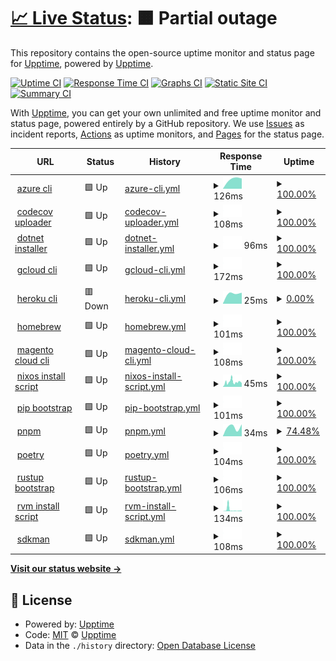 # [📈 Live Status](https://icetrust_uptime.nightwatchcybersecurity.com): <!--live status--> **🟧 Partial outage**

This repository contains the open-source uptime monitor and status page for [Upptime](https://upptime.js.org), powered by [Upptime](https://github.com/upptime/upptime).

[![Uptime CI](https://github.com/nightwatchcybersecurity/icetrust_uptime_example/workflows/Uptime%20CI/badge.svg)](https://github.com/nightwatchcybersecurity/icetrust_uptime_example/actions?query=workflow%3A%22Uptime+CI%22)
[![Response Time CI](https://github.com/nightwatchcybersecurity/icetrust_uptime_example/workflows/Response%20Time%20CI/badge.svg)](https://github.com/nightwatchcybersecurity/icetrust_uptime_example/actions?query=workflow%3A%22Response+Time+CI%22)
[![Graphs CI](https://github.com/nightwatchcybersecurity/icetrust_uptime_example/workflows/Graphs%20CI/badge.svg)](https://github.com/nightwatchcybersecurity/icetrust_uptime_example/actions?query=workflow%3A%22Graphs+CI%22)
[![Static Site CI](https://github.com/nightwatchcybersecurity/icetrust_uptime_example/workflows/Static%20Site%20CI/badge.svg)](https://github.com/nightwatchcybersecurity/icetrust_uptime_example/actions?query=workflow%3A%22Static+Site+CI%22)
[![Summary CI](https://github.com/nightwatchcybersecurity/icetrust_uptime_example/workflows/Summary%20CI/badge.svg)](https://github.com/nightwatchcybersecurity/icetrust_uptime_example/actions?query=workflow%3A%22Summary+CI%22)

With [Upptime](https://upptime.js.org), you can get your own unlimited and free uptime monitor and status page, powered entirely by a GitHub repository. We use [Issues](https://github.com/upptime/upptime/issues) as incident reports, [Actions](https://github.com/nightwatchcybersecurity/icetrust_uptime_example/actions) as uptime monitors, and [Pages](https://icetrust_uptime.nightwatchcybersecurity.com) for the status page.

<!--start: status pages-->
<!-- This summary is generated by Upptime (https://github.com/upptime/upptime) -->
<!-- Do not edit this manually, your changes will be overwritten -->
<!-- prettier-ignore -->
| URL | Status | History | Response Time | Uptime |
| --- | ------ | ------- | ------------- | ------ |
| <img alt="" src="https://azurecomcdn.azureedge.net/cvt-5a3a307f65e0121d1c34748c3ef63cee1e4bdfe8ff5728147785c53513db075b/images/icon/favicon.ico" height="13"> [azure cli](https://icetrust_dashboard.nightwatchcybersecurity.com/data/output/azurecli.json) | 🟩 Up | [azure-cli.yml](https://github.com/nightwatchcybersecurity/icetrust_uptime_example/commits/HEAD/history/azure-cli.yml) | <details><summary><img alt="Response time graph" src="./graphs/azure-cli/response-time-week.png" height="20"> 126ms</summary><br><a href="https://icetrust_uptime.nightwatchcybersecurity.com/history/azure-cli"><img alt="Response time 126" src="https://img.shields.io/endpoint?url=https%3A%2F%2Fraw.githubusercontent.com%2Fnightwatchcybersecurity%2Ficetrust_uptime_example%2FHEAD%2Fapi%2Fazure-cli%2Fresponse-time.json"></a><br><a href="https://icetrust_uptime.nightwatchcybersecurity.com/history/azure-cli"><img alt="24-hour response time 129" src="https://img.shields.io/endpoint?url=https%3A%2F%2Fraw.githubusercontent.com%2Fnightwatchcybersecurity%2Ficetrust_uptime_example%2FHEAD%2Fapi%2Fazure-cli%2Fresponse-time-day.json"></a><br><a href="https://icetrust_uptime.nightwatchcybersecurity.com/history/azure-cli"><img alt="7-day response time 126" src="https://img.shields.io/endpoint?url=https%3A%2F%2Fraw.githubusercontent.com%2Fnightwatchcybersecurity%2Ficetrust_uptime_example%2FHEAD%2Fapi%2Fazure-cli%2Fresponse-time-week.json"></a><br><a href="https://icetrust_uptime.nightwatchcybersecurity.com/history/azure-cli"><img alt="30-day response time 126" src="https://img.shields.io/endpoint?url=https%3A%2F%2Fraw.githubusercontent.com%2Fnightwatchcybersecurity%2Ficetrust_uptime_example%2FHEAD%2Fapi%2Fazure-cli%2Fresponse-time-month.json"></a><br><a href="https://icetrust_uptime.nightwatchcybersecurity.com/history/azure-cli"><img alt="1-year response time 126" src="https://img.shields.io/endpoint?url=https%3A%2F%2Fraw.githubusercontent.com%2Fnightwatchcybersecurity%2Ficetrust_uptime_example%2FHEAD%2Fapi%2Fazure-cli%2Fresponse-time-year.json"></a></details> | <details><summary><a href="https://icetrust_uptime.nightwatchcybersecurity.com/history/azure-cli">100.00%</a></summary><a href="https://icetrust_uptime.nightwatchcybersecurity.com/history/azure-cli"><img alt="All-time uptime 100.00%" src="https://img.shields.io/endpoint?url=https%3A%2F%2Fraw.githubusercontent.com%2Fnightwatchcybersecurity%2Ficetrust_uptime_example%2FHEAD%2Fapi%2Fazure-cli%2Fuptime.json"></a><br><a href="https://icetrust_uptime.nightwatchcybersecurity.com/history/azure-cli"><img alt="24-hour uptime 100.00%" src="https://img.shields.io/endpoint?url=https%3A%2F%2Fraw.githubusercontent.com%2Fnightwatchcybersecurity%2Ficetrust_uptime_example%2FHEAD%2Fapi%2Fazure-cli%2Fuptime-day.json"></a><br><a href="https://icetrust_uptime.nightwatchcybersecurity.com/history/azure-cli"><img alt="7-day uptime 100.00%" src="https://img.shields.io/endpoint?url=https%3A%2F%2Fraw.githubusercontent.com%2Fnightwatchcybersecurity%2Ficetrust_uptime_example%2FHEAD%2Fapi%2Fazure-cli%2Fuptime-week.json"></a><br><a href="https://icetrust_uptime.nightwatchcybersecurity.com/history/azure-cli"><img alt="30-day uptime 100.00%" src="https://img.shields.io/endpoint?url=https%3A%2F%2Fraw.githubusercontent.com%2Fnightwatchcybersecurity%2Ficetrust_uptime_example%2FHEAD%2Fapi%2Fazure-cli%2Fuptime-month.json"></a><br><a href="https://icetrust_uptime.nightwatchcybersecurity.com/history/azure-cli"><img alt="1-year uptime 100.00%" src="https://img.shields.io/endpoint?url=https%3A%2F%2Fraw.githubusercontent.com%2Fnightwatchcybersecurity%2Ficetrust_uptime_example%2FHEAD%2Fapi%2Fazure-cli%2Fuptime-year.json"></a></details>
| <img alt="" src="https://about.codecov.io/wp-content/themes/codecov/assets/brand/icons/favicons/favicon-16x16.png" height="13"> [codecov uploader](https://icetrust_dashboard.nightwatchcybersecurity.com/data/output/codecov.json) | 🟩 Up | [codecov-uploader.yml](https://github.com/nightwatchcybersecurity/icetrust_uptime_example/commits/HEAD/history/codecov-uploader.yml) | <details><summary><img alt="Response time graph" src="./graphs/codecov-uploader/response-time-week.png" height="20"> 108ms</summary><br><a href="https://icetrust_uptime.nightwatchcybersecurity.com/history/codecov-uploader"><img alt="Response time 108" src="https://img.shields.io/endpoint?url=https%3A%2F%2Fraw.githubusercontent.com%2Fnightwatchcybersecurity%2Ficetrust_uptime_example%2FHEAD%2Fapi%2Fcodecov-uploader%2Fresponse-time.json"></a><br><a href="https://icetrust_uptime.nightwatchcybersecurity.com/history/codecov-uploader"><img alt="24-hour response time 108" src="https://img.shields.io/endpoint?url=https%3A%2F%2Fraw.githubusercontent.com%2Fnightwatchcybersecurity%2Ficetrust_uptime_example%2FHEAD%2Fapi%2Fcodecov-uploader%2Fresponse-time-day.json"></a><br><a href="https://icetrust_uptime.nightwatchcybersecurity.com/history/codecov-uploader"><img alt="7-day response time 108" src="https://img.shields.io/endpoint?url=https%3A%2F%2Fraw.githubusercontent.com%2Fnightwatchcybersecurity%2Ficetrust_uptime_example%2FHEAD%2Fapi%2Fcodecov-uploader%2Fresponse-time-week.json"></a><br><a href="https://icetrust_uptime.nightwatchcybersecurity.com/history/codecov-uploader"><img alt="30-day response time 108" src="https://img.shields.io/endpoint?url=https%3A%2F%2Fraw.githubusercontent.com%2Fnightwatchcybersecurity%2Ficetrust_uptime_example%2FHEAD%2Fapi%2Fcodecov-uploader%2Fresponse-time-month.json"></a><br><a href="https://icetrust_uptime.nightwatchcybersecurity.com/history/codecov-uploader"><img alt="1-year response time 108" src="https://img.shields.io/endpoint?url=https%3A%2F%2Fraw.githubusercontent.com%2Fnightwatchcybersecurity%2Ficetrust_uptime_example%2FHEAD%2Fapi%2Fcodecov-uploader%2Fresponse-time-year.json"></a></details> | <details><summary><a href="https://icetrust_uptime.nightwatchcybersecurity.com/history/codecov-uploader">100.00%</a></summary><a href="https://icetrust_uptime.nightwatchcybersecurity.com/history/codecov-uploader"><img alt="All-time uptime 100.00%" src="https://img.shields.io/endpoint?url=https%3A%2F%2Fraw.githubusercontent.com%2Fnightwatchcybersecurity%2Ficetrust_uptime_example%2FHEAD%2Fapi%2Fcodecov-uploader%2Fuptime.json"></a><br><a href="https://icetrust_uptime.nightwatchcybersecurity.com/history/codecov-uploader"><img alt="24-hour uptime 100.00%" src="https://img.shields.io/endpoint?url=https%3A%2F%2Fraw.githubusercontent.com%2Fnightwatchcybersecurity%2Ficetrust_uptime_example%2FHEAD%2Fapi%2Fcodecov-uploader%2Fuptime-day.json"></a><br><a href="https://icetrust_uptime.nightwatchcybersecurity.com/history/codecov-uploader"><img alt="7-day uptime 100.00%" src="https://img.shields.io/endpoint?url=https%3A%2F%2Fraw.githubusercontent.com%2Fnightwatchcybersecurity%2Ficetrust_uptime_example%2FHEAD%2Fapi%2Fcodecov-uploader%2Fuptime-week.json"></a><br><a href="https://icetrust_uptime.nightwatchcybersecurity.com/history/codecov-uploader"><img alt="30-day uptime 100.00%" src="https://img.shields.io/endpoint?url=https%3A%2F%2Fraw.githubusercontent.com%2Fnightwatchcybersecurity%2Ficetrust_uptime_example%2FHEAD%2Fapi%2Fcodecov-uploader%2Fuptime-month.json"></a><br><a href="https://icetrust_uptime.nightwatchcybersecurity.com/history/codecov-uploader"><img alt="1-year uptime 100.00%" src="https://img.shields.io/endpoint?url=https%3A%2F%2Fraw.githubusercontent.com%2Fnightwatchcybersecurity%2Ficetrust_uptime_example%2FHEAD%2Fapi%2Fcodecov-uploader%2Fuptime-year.json"></a></details>
| <img alt="" src="https://docs.microsoft.com/favicon.ico" height="13"> [dotnet installer](https://icetrust_dashboard.nightwatchcybersecurity.com/data/output/dotnetcli.json) | 🟩 Up | [dotnet-installer.yml](https://github.com/nightwatchcybersecurity/icetrust_uptime_example/commits/HEAD/history/dotnet-installer.yml) | <details><summary><img alt="Response time graph" src="./graphs/dotnet-installer/response-time-week.png" height="20"> 96ms</summary><br><a href="https://icetrust_uptime.nightwatchcybersecurity.com/history/dotnet-installer"><img alt="Response time 96" src="https://img.shields.io/endpoint?url=https%3A%2F%2Fraw.githubusercontent.com%2Fnightwatchcybersecurity%2Ficetrust_uptime_example%2FHEAD%2Fapi%2Fdotnet-installer%2Fresponse-time.json"></a><br><a href="https://icetrust_uptime.nightwatchcybersecurity.com/history/dotnet-installer"><img alt="24-hour response time 96" src="https://img.shields.io/endpoint?url=https%3A%2F%2Fraw.githubusercontent.com%2Fnightwatchcybersecurity%2Ficetrust_uptime_example%2FHEAD%2Fapi%2Fdotnet-installer%2Fresponse-time-day.json"></a><br><a href="https://icetrust_uptime.nightwatchcybersecurity.com/history/dotnet-installer"><img alt="7-day response time 96" src="https://img.shields.io/endpoint?url=https%3A%2F%2Fraw.githubusercontent.com%2Fnightwatchcybersecurity%2Ficetrust_uptime_example%2FHEAD%2Fapi%2Fdotnet-installer%2Fresponse-time-week.json"></a><br><a href="https://icetrust_uptime.nightwatchcybersecurity.com/history/dotnet-installer"><img alt="30-day response time 96" src="https://img.shields.io/endpoint?url=https%3A%2F%2Fraw.githubusercontent.com%2Fnightwatchcybersecurity%2Ficetrust_uptime_example%2FHEAD%2Fapi%2Fdotnet-installer%2Fresponse-time-month.json"></a><br><a href="https://icetrust_uptime.nightwatchcybersecurity.com/history/dotnet-installer"><img alt="1-year response time 96" src="https://img.shields.io/endpoint?url=https%3A%2F%2Fraw.githubusercontent.com%2Fnightwatchcybersecurity%2Ficetrust_uptime_example%2FHEAD%2Fapi%2Fdotnet-installer%2Fresponse-time-year.json"></a></details> | <details><summary><a href="https://icetrust_uptime.nightwatchcybersecurity.com/history/dotnet-installer">100.00%</a></summary><a href="https://icetrust_uptime.nightwatchcybersecurity.com/history/dotnet-installer"><img alt="All-time uptime 100.00%" src="https://img.shields.io/endpoint?url=https%3A%2F%2Fraw.githubusercontent.com%2Fnightwatchcybersecurity%2Ficetrust_uptime_example%2FHEAD%2Fapi%2Fdotnet-installer%2Fuptime.json"></a><br><a href="https://icetrust_uptime.nightwatchcybersecurity.com/history/dotnet-installer"><img alt="24-hour uptime 100.00%" src="https://img.shields.io/endpoint?url=https%3A%2F%2Fraw.githubusercontent.com%2Fnightwatchcybersecurity%2Ficetrust_uptime_example%2FHEAD%2Fapi%2Fdotnet-installer%2Fuptime-day.json"></a><br><a href="https://icetrust_uptime.nightwatchcybersecurity.com/history/dotnet-installer"><img alt="7-day uptime 100.00%" src="https://img.shields.io/endpoint?url=https%3A%2F%2Fraw.githubusercontent.com%2Fnightwatchcybersecurity%2Ficetrust_uptime_example%2FHEAD%2Fapi%2Fdotnet-installer%2Fuptime-week.json"></a><br><a href="https://icetrust_uptime.nightwatchcybersecurity.com/history/dotnet-installer"><img alt="30-day uptime 100.00%" src="https://img.shields.io/endpoint?url=https%3A%2F%2Fraw.githubusercontent.com%2Fnightwatchcybersecurity%2Ficetrust_uptime_example%2FHEAD%2Fapi%2Fdotnet-installer%2Fuptime-month.json"></a><br><a href="https://icetrust_uptime.nightwatchcybersecurity.com/history/dotnet-installer"><img alt="1-year uptime 100.00%" src="https://img.shields.io/endpoint?url=https%3A%2F%2Fraw.githubusercontent.com%2Fnightwatchcybersecurity%2Ficetrust_uptime_example%2FHEAD%2Fapi%2Fdotnet-installer%2Fuptime-year.json"></a></details>
| <img alt="" src="https://www.gstatic.com/devrel-devsite/prod/va16bb1b8e431a4d4f63ff4fba8ff7086a1107b3790bb14961ea206ea5eda2218/cloud/images/favicons/onecloud/favicon.ico" height="13"> [gcloud cli](https://icetrust_dashboard.nightwatchcybersecurity.com/data/output/gcloudcli.json) | 🟩 Up | [gcloud-cli.yml](https://github.com/nightwatchcybersecurity/icetrust_uptime_example/commits/HEAD/history/gcloud-cli.yml) | <details><summary><img alt="Response time graph" src="./graphs/gcloud-cli/response-time-week.png" height="20"> 172ms</summary><br><a href="https://icetrust_uptime.nightwatchcybersecurity.com/history/gcloud-cli"><img alt="Response time 172" src="https://img.shields.io/endpoint?url=https%3A%2F%2Fraw.githubusercontent.com%2Fnightwatchcybersecurity%2Ficetrust_uptime_example%2FHEAD%2Fapi%2Fgcloud-cli%2Fresponse-time.json"></a><br><a href="https://icetrust_uptime.nightwatchcybersecurity.com/history/gcloud-cli"><img alt="24-hour response time 172" src="https://img.shields.io/endpoint?url=https%3A%2F%2Fraw.githubusercontent.com%2Fnightwatchcybersecurity%2Ficetrust_uptime_example%2FHEAD%2Fapi%2Fgcloud-cli%2Fresponse-time-day.json"></a><br><a href="https://icetrust_uptime.nightwatchcybersecurity.com/history/gcloud-cli"><img alt="7-day response time 172" src="https://img.shields.io/endpoint?url=https%3A%2F%2Fraw.githubusercontent.com%2Fnightwatchcybersecurity%2Ficetrust_uptime_example%2FHEAD%2Fapi%2Fgcloud-cli%2Fresponse-time-week.json"></a><br><a href="https://icetrust_uptime.nightwatchcybersecurity.com/history/gcloud-cli"><img alt="30-day response time 172" src="https://img.shields.io/endpoint?url=https%3A%2F%2Fraw.githubusercontent.com%2Fnightwatchcybersecurity%2Ficetrust_uptime_example%2FHEAD%2Fapi%2Fgcloud-cli%2Fresponse-time-month.json"></a><br><a href="https://icetrust_uptime.nightwatchcybersecurity.com/history/gcloud-cli"><img alt="1-year response time 172" src="https://img.shields.io/endpoint?url=https%3A%2F%2Fraw.githubusercontent.com%2Fnightwatchcybersecurity%2Ficetrust_uptime_example%2FHEAD%2Fapi%2Fgcloud-cli%2Fresponse-time-year.json"></a></details> | <details><summary><a href="https://icetrust_uptime.nightwatchcybersecurity.com/history/gcloud-cli">100.00%</a></summary><a href="https://icetrust_uptime.nightwatchcybersecurity.com/history/gcloud-cli"><img alt="All-time uptime 100.00%" src="https://img.shields.io/endpoint?url=https%3A%2F%2Fraw.githubusercontent.com%2Fnightwatchcybersecurity%2Ficetrust_uptime_example%2FHEAD%2Fapi%2Fgcloud-cli%2Fuptime.json"></a><br><a href="https://icetrust_uptime.nightwatchcybersecurity.com/history/gcloud-cli"><img alt="24-hour uptime 100.00%" src="https://img.shields.io/endpoint?url=https%3A%2F%2Fraw.githubusercontent.com%2Fnightwatchcybersecurity%2Ficetrust_uptime_example%2FHEAD%2Fapi%2Fgcloud-cli%2Fuptime-day.json"></a><br><a href="https://icetrust_uptime.nightwatchcybersecurity.com/history/gcloud-cli"><img alt="7-day uptime 100.00%" src="https://img.shields.io/endpoint?url=https%3A%2F%2Fraw.githubusercontent.com%2Fnightwatchcybersecurity%2Ficetrust_uptime_example%2FHEAD%2Fapi%2Fgcloud-cli%2Fuptime-week.json"></a><br><a href="https://icetrust_uptime.nightwatchcybersecurity.com/history/gcloud-cli"><img alt="30-day uptime 100.00%" src="https://img.shields.io/endpoint?url=https%3A%2F%2Fraw.githubusercontent.com%2Fnightwatchcybersecurity%2Ficetrust_uptime_example%2FHEAD%2Fapi%2Fgcloud-cli%2Fuptime-month.json"></a><br><a href="https://icetrust_uptime.nightwatchcybersecurity.com/history/gcloud-cli"><img alt="1-year uptime 100.00%" src="https://img.shields.io/endpoint?url=https%3A%2F%2Fraw.githubusercontent.com%2Fnightwatchcybersecurity%2Ficetrust_uptime_example%2FHEAD%2Fapi%2Fgcloud-cli%2Fuptime-year.json"></a></details>
| <img alt="" src="https://www.herokucdn.com/favicon.ico" height="13"> [heroku cli](https://icetrust_dashboard.nightwatchcybersecurity.com/data/output/herokucli.json) | 🟥 Down | [heroku-cli.yml](https://github.com/nightwatchcybersecurity/icetrust_uptime_example/commits/HEAD/history/heroku-cli.yml) | <details><summary><img alt="Response time graph" src="./graphs/heroku-cli/response-time-week.png" height="20"> 25ms</summary><br><a href="https://icetrust_uptime.nightwatchcybersecurity.com/history/heroku-cli"><img alt="Response time 25" src="https://img.shields.io/endpoint?url=https%3A%2F%2Fraw.githubusercontent.com%2Fnightwatchcybersecurity%2Ficetrust_uptime_example%2FHEAD%2Fapi%2Fheroku-cli%2Fresponse-time.json"></a><br><a href="https://icetrust_uptime.nightwatchcybersecurity.com/history/heroku-cli"><img alt="24-hour response time 26" src="https://img.shields.io/endpoint?url=https%3A%2F%2Fraw.githubusercontent.com%2Fnightwatchcybersecurity%2Ficetrust_uptime_example%2FHEAD%2Fapi%2Fheroku-cli%2Fresponse-time-day.json"></a><br><a href="https://icetrust_uptime.nightwatchcybersecurity.com/history/heroku-cli"><img alt="7-day response time 25" src="https://img.shields.io/endpoint?url=https%3A%2F%2Fraw.githubusercontent.com%2Fnightwatchcybersecurity%2Ficetrust_uptime_example%2FHEAD%2Fapi%2Fheroku-cli%2Fresponse-time-week.json"></a><br><a href="https://icetrust_uptime.nightwatchcybersecurity.com/history/heroku-cli"><img alt="30-day response time 25" src="https://img.shields.io/endpoint?url=https%3A%2F%2Fraw.githubusercontent.com%2Fnightwatchcybersecurity%2Ficetrust_uptime_example%2FHEAD%2Fapi%2Fheroku-cli%2Fresponse-time-month.json"></a><br><a href="https://icetrust_uptime.nightwatchcybersecurity.com/history/heroku-cli"><img alt="1-year response time 25" src="https://img.shields.io/endpoint?url=https%3A%2F%2Fraw.githubusercontent.com%2Fnightwatchcybersecurity%2Ficetrust_uptime_example%2FHEAD%2Fapi%2Fheroku-cli%2Fresponse-time-year.json"></a></details> | <details><summary><a href="https://icetrust_uptime.nightwatchcybersecurity.com/history/heroku-cli">0.00%</a></summary><a href="https://icetrust_uptime.nightwatchcybersecurity.com/history/heroku-cli"><img alt="All-time uptime 0.00%" src="https://img.shields.io/endpoint?url=https%3A%2F%2Fraw.githubusercontent.com%2Fnightwatchcybersecurity%2Ficetrust_uptime_example%2FHEAD%2Fapi%2Fheroku-cli%2Fuptime.json"></a><br><a href="https://icetrust_uptime.nightwatchcybersecurity.com/history/heroku-cli"><img alt="24-hour uptime 0.00%" src="https://img.shields.io/endpoint?url=https%3A%2F%2Fraw.githubusercontent.com%2Fnightwatchcybersecurity%2Ficetrust_uptime_example%2FHEAD%2Fapi%2Fheroku-cli%2Fuptime-day.json"></a><br><a href="https://icetrust_uptime.nightwatchcybersecurity.com/history/heroku-cli"><img alt="7-day uptime 0.00%" src="https://img.shields.io/endpoint?url=https%3A%2F%2Fraw.githubusercontent.com%2Fnightwatchcybersecurity%2Ficetrust_uptime_example%2FHEAD%2Fapi%2Fheroku-cli%2Fuptime-week.json"></a><br><a href="https://icetrust_uptime.nightwatchcybersecurity.com/history/heroku-cli"><img alt="30-day uptime 0.00%" src="https://img.shields.io/endpoint?url=https%3A%2F%2Fraw.githubusercontent.com%2Fnightwatchcybersecurity%2Ficetrust_uptime_example%2FHEAD%2Fapi%2Fheroku-cli%2Fuptime-month.json"></a><br><a href="https://icetrust_uptime.nightwatchcybersecurity.com/history/heroku-cli"><img alt="1-year uptime 0.00%" src="https://img.shields.io/endpoint?url=https%3A%2F%2Fraw.githubusercontent.com%2Fnightwatchcybersecurity%2Ficetrust_uptime_example%2FHEAD%2Fapi%2Fheroku-cli%2Fuptime-year.json"></a></details>
| <img alt="" src="https://brew.sh/assets/img/favicon.ico" height="13"> [homebrew](https://icetrust_dashboard.nightwatchcybersecurity.com/data/output/homebrew.json) | 🟩 Up | [homebrew.yml](https://github.com/nightwatchcybersecurity/icetrust_uptime_example/commits/HEAD/history/homebrew.yml) | <details><summary><img alt="Response time graph" src="./graphs/homebrew/response-time-week.png" height="20"> 101ms</summary><br><a href="https://icetrust_uptime.nightwatchcybersecurity.com/history/homebrew"><img alt="Response time 101" src="https://img.shields.io/endpoint?url=https%3A%2F%2Fraw.githubusercontent.com%2Fnightwatchcybersecurity%2Ficetrust_uptime_example%2FHEAD%2Fapi%2Fhomebrew%2Fresponse-time.json"></a><br><a href="https://icetrust_uptime.nightwatchcybersecurity.com/history/homebrew"><img alt="24-hour response time 101" src="https://img.shields.io/endpoint?url=https%3A%2F%2Fraw.githubusercontent.com%2Fnightwatchcybersecurity%2Ficetrust_uptime_example%2FHEAD%2Fapi%2Fhomebrew%2Fresponse-time-day.json"></a><br><a href="https://icetrust_uptime.nightwatchcybersecurity.com/history/homebrew"><img alt="7-day response time 101" src="https://img.shields.io/endpoint?url=https%3A%2F%2Fraw.githubusercontent.com%2Fnightwatchcybersecurity%2Ficetrust_uptime_example%2FHEAD%2Fapi%2Fhomebrew%2Fresponse-time-week.json"></a><br><a href="https://icetrust_uptime.nightwatchcybersecurity.com/history/homebrew"><img alt="30-day response time 101" src="https://img.shields.io/endpoint?url=https%3A%2F%2Fraw.githubusercontent.com%2Fnightwatchcybersecurity%2Ficetrust_uptime_example%2FHEAD%2Fapi%2Fhomebrew%2Fresponse-time-month.json"></a><br><a href="https://icetrust_uptime.nightwatchcybersecurity.com/history/homebrew"><img alt="1-year response time 101" src="https://img.shields.io/endpoint?url=https%3A%2F%2Fraw.githubusercontent.com%2Fnightwatchcybersecurity%2Ficetrust_uptime_example%2FHEAD%2Fapi%2Fhomebrew%2Fresponse-time-year.json"></a></details> | <details><summary><a href="https://icetrust_uptime.nightwatchcybersecurity.com/history/homebrew">100.00%</a></summary><a href="https://icetrust_uptime.nightwatchcybersecurity.com/history/homebrew"><img alt="All-time uptime 100.00%" src="https://img.shields.io/endpoint?url=https%3A%2F%2Fraw.githubusercontent.com%2Fnightwatchcybersecurity%2Ficetrust_uptime_example%2FHEAD%2Fapi%2Fhomebrew%2Fuptime.json"></a><br><a href="https://icetrust_uptime.nightwatchcybersecurity.com/history/homebrew"><img alt="24-hour uptime 100.00%" src="https://img.shields.io/endpoint?url=https%3A%2F%2Fraw.githubusercontent.com%2Fnightwatchcybersecurity%2Ficetrust_uptime_example%2FHEAD%2Fapi%2Fhomebrew%2Fuptime-day.json"></a><br><a href="https://icetrust_uptime.nightwatchcybersecurity.com/history/homebrew"><img alt="7-day uptime 100.00%" src="https://img.shields.io/endpoint?url=https%3A%2F%2Fraw.githubusercontent.com%2Fnightwatchcybersecurity%2Ficetrust_uptime_example%2FHEAD%2Fapi%2Fhomebrew%2Fuptime-week.json"></a><br><a href="https://icetrust_uptime.nightwatchcybersecurity.com/history/homebrew"><img alt="30-day uptime 100.00%" src="https://img.shields.io/endpoint?url=https%3A%2F%2Fraw.githubusercontent.com%2Fnightwatchcybersecurity%2Ficetrust_uptime_example%2FHEAD%2Fapi%2Fhomebrew%2Fuptime-month.json"></a><br><a href="https://icetrust_uptime.nightwatchcybersecurity.com/history/homebrew"><img alt="1-year uptime 100.00%" src="https://img.shields.io/endpoint?url=https%3A%2F%2Fraw.githubusercontent.com%2Fnightwatchcybersecurity%2Ficetrust_uptime_example%2FHEAD%2Fapi%2Fhomebrew%2Fuptime-year.json"></a></details>
| <img alt="" src="https://magento.com/favicon.ico" height="13"> [magento cloud cli](https://icetrust_dashboard.nightwatchcybersecurity.com/data/output/magentocloudcli.json) | 🟩 Up | [magento-cloud-cli.yml](https://github.com/nightwatchcybersecurity/icetrust_uptime_example/commits/HEAD/history/magento-cloud-cli.yml) | <details><summary><img alt="Response time graph" src="./graphs/magento-cloud-cli/response-time-week.png" height="20"> 108ms</summary><br><a href="https://icetrust_uptime.nightwatchcybersecurity.com/history/magento-cloud-cli"><img alt="Response time 108" src="https://img.shields.io/endpoint?url=https%3A%2F%2Fraw.githubusercontent.com%2Fnightwatchcybersecurity%2Ficetrust_uptime_example%2FHEAD%2Fapi%2Fmagento-cloud-cli%2Fresponse-time.json"></a><br><a href="https://icetrust_uptime.nightwatchcybersecurity.com/history/magento-cloud-cli"><img alt="24-hour response time 108" src="https://img.shields.io/endpoint?url=https%3A%2F%2Fraw.githubusercontent.com%2Fnightwatchcybersecurity%2Ficetrust_uptime_example%2FHEAD%2Fapi%2Fmagento-cloud-cli%2Fresponse-time-day.json"></a><br><a href="https://icetrust_uptime.nightwatchcybersecurity.com/history/magento-cloud-cli"><img alt="7-day response time 108" src="https://img.shields.io/endpoint?url=https%3A%2F%2Fraw.githubusercontent.com%2Fnightwatchcybersecurity%2Ficetrust_uptime_example%2FHEAD%2Fapi%2Fmagento-cloud-cli%2Fresponse-time-week.json"></a><br><a href="https://icetrust_uptime.nightwatchcybersecurity.com/history/magento-cloud-cli"><img alt="30-day response time 108" src="https://img.shields.io/endpoint?url=https%3A%2F%2Fraw.githubusercontent.com%2Fnightwatchcybersecurity%2Ficetrust_uptime_example%2FHEAD%2Fapi%2Fmagento-cloud-cli%2Fresponse-time-month.json"></a><br><a href="https://icetrust_uptime.nightwatchcybersecurity.com/history/magento-cloud-cli"><img alt="1-year response time 108" src="https://img.shields.io/endpoint?url=https%3A%2F%2Fraw.githubusercontent.com%2Fnightwatchcybersecurity%2Ficetrust_uptime_example%2FHEAD%2Fapi%2Fmagento-cloud-cli%2Fresponse-time-year.json"></a></details> | <details><summary><a href="https://icetrust_uptime.nightwatchcybersecurity.com/history/magento-cloud-cli">100.00%</a></summary><a href="https://icetrust_uptime.nightwatchcybersecurity.com/history/magento-cloud-cli"><img alt="All-time uptime 100.00%" src="https://img.shields.io/endpoint?url=https%3A%2F%2Fraw.githubusercontent.com%2Fnightwatchcybersecurity%2Ficetrust_uptime_example%2FHEAD%2Fapi%2Fmagento-cloud-cli%2Fuptime.json"></a><br><a href="https://icetrust_uptime.nightwatchcybersecurity.com/history/magento-cloud-cli"><img alt="24-hour uptime 100.00%" src="https://img.shields.io/endpoint?url=https%3A%2F%2Fraw.githubusercontent.com%2Fnightwatchcybersecurity%2Ficetrust_uptime_example%2FHEAD%2Fapi%2Fmagento-cloud-cli%2Fuptime-day.json"></a><br><a href="https://icetrust_uptime.nightwatchcybersecurity.com/history/magento-cloud-cli"><img alt="7-day uptime 100.00%" src="https://img.shields.io/endpoint?url=https%3A%2F%2Fraw.githubusercontent.com%2Fnightwatchcybersecurity%2Ficetrust_uptime_example%2FHEAD%2Fapi%2Fmagento-cloud-cli%2Fuptime-week.json"></a><br><a href="https://icetrust_uptime.nightwatchcybersecurity.com/history/magento-cloud-cli"><img alt="30-day uptime 100.00%" src="https://img.shields.io/endpoint?url=https%3A%2F%2Fraw.githubusercontent.com%2Fnightwatchcybersecurity%2Ficetrust_uptime_example%2FHEAD%2Fapi%2Fmagento-cloud-cli%2Fuptime-month.json"></a><br><a href="https://icetrust_uptime.nightwatchcybersecurity.com/history/magento-cloud-cli"><img alt="1-year uptime 100.00%" src="https://img.shields.io/endpoint?url=https%3A%2F%2Fraw.githubusercontent.com%2Fnightwatchcybersecurity%2Ficetrust_uptime_example%2FHEAD%2Fapi%2Fmagento-cloud-cli%2Fuptime-year.json"></a></details>
| <img alt="" src="https://nixos.org/favicon.png" height="13"> [nixos install script](https://icetrust_dashboard.nightwatchcybersecurity.com/data/output/nixos.json) | 🟩 Up | [nixos-install-script.yml](https://github.com/nightwatchcybersecurity/icetrust_uptime_example/commits/HEAD/history/nixos-install-script.yml) | <details><summary><img alt="Response time graph" src="./graphs/nixos-install-script/response-time-week.png" height="20"> 45ms</summary><br><a href="https://icetrust_uptime.nightwatchcybersecurity.com/history/nixos-install-script"><img alt="Response time 45" src="https://img.shields.io/endpoint?url=https%3A%2F%2Fraw.githubusercontent.com%2Fnightwatchcybersecurity%2Ficetrust_uptime_example%2FHEAD%2Fapi%2Fnixos-install-script%2Fresponse-time.json"></a><br><a href="https://icetrust_uptime.nightwatchcybersecurity.com/history/nixos-install-script"><img alt="24-hour response time 34" src="https://img.shields.io/endpoint?url=https%3A%2F%2Fraw.githubusercontent.com%2Fnightwatchcybersecurity%2Ficetrust_uptime_example%2FHEAD%2Fapi%2Fnixos-install-script%2Fresponse-time-day.json"></a><br><a href="https://icetrust_uptime.nightwatchcybersecurity.com/history/nixos-install-script"><img alt="7-day response time 45" src="https://img.shields.io/endpoint?url=https%3A%2F%2Fraw.githubusercontent.com%2Fnightwatchcybersecurity%2Ficetrust_uptime_example%2FHEAD%2Fapi%2Fnixos-install-script%2Fresponse-time-week.json"></a><br><a href="https://icetrust_uptime.nightwatchcybersecurity.com/history/nixos-install-script"><img alt="30-day response time 45" src="https://img.shields.io/endpoint?url=https%3A%2F%2Fraw.githubusercontent.com%2Fnightwatchcybersecurity%2Ficetrust_uptime_example%2FHEAD%2Fapi%2Fnixos-install-script%2Fresponse-time-month.json"></a><br><a href="https://icetrust_uptime.nightwatchcybersecurity.com/history/nixos-install-script"><img alt="1-year response time 45" src="https://img.shields.io/endpoint?url=https%3A%2F%2Fraw.githubusercontent.com%2Fnightwatchcybersecurity%2Ficetrust_uptime_example%2FHEAD%2Fapi%2Fnixos-install-script%2Fresponse-time-year.json"></a></details> | <details><summary><a href="https://icetrust_uptime.nightwatchcybersecurity.com/history/nixos-install-script">100.00%</a></summary><a href="https://icetrust_uptime.nightwatchcybersecurity.com/history/nixos-install-script"><img alt="All-time uptime 100.00%" src="https://img.shields.io/endpoint?url=https%3A%2F%2Fraw.githubusercontent.com%2Fnightwatchcybersecurity%2Ficetrust_uptime_example%2FHEAD%2Fapi%2Fnixos-install-script%2Fuptime.json"></a><br><a href="https://icetrust_uptime.nightwatchcybersecurity.com/history/nixos-install-script"><img alt="24-hour uptime 100.00%" src="https://img.shields.io/endpoint?url=https%3A%2F%2Fraw.githubusercontent.com%2Fnightwatchcybersecurity%2Ficetrust_uptime_example%2FHEAD%2Fapi%2Fnixos-install-script%2Fuptime-day.json"></a><br><a href="https://icetrust_uptime.nightwatchcybersecurity.com/history/nixos-install-script"><img alt="7-day uptime 100.00%" src="https://img.shields.io/endpoint?url=https%3A%2F%2Fraw.githubusercontent.com%2Fnightwatchcybersecurity%2Ficetrust_uptime_example%2FHEAD%2Fapi%2Fnixos-install-script%2Fuptime-week.json"></a><br><a href="https://icetrust_uptime.nightwatchcybersecurity.com/history/nixos-install-script"><img alt="30-day uptime 100.00%" src="https://img.shields.io/endpoint?url=https%3A%2F%2Fraw.githubusercontent.com%2Fnightwatchcybersecurity%2Ficetrust_uptime_example%2FHEAD%2Fapi%2Fnixos-install-script%2Fuptime-month.json"></a><br><a href="https://icetrust_uptime.nightwatchcybersecurity.com/history/nixos-install-script"><img alt="1-year uptime 100.00%" src="https://img.shields.io/endpoint?url=https%3A%2F%2Fraw.githubusercontent.com%2Fnightwatchcybersecurity%2Ficetrust_uptime_example%2FHEAD%2Fapi%2Fnixos-install-script%2Fuptime-year.json"></a></details>
| <img alt="" src="https://pip.pypa.io/favicon.ico" height="13"> [pip bootstrap](https://icetrust_dashboard.nightwatchcybersecurity.com/data/output/pip.json) | 🟩 Up | [pip-bootstrap.yml](https://github.com/nightwatchcybersecurity/icetrust_uptime_example/commits/HEAD/history/pip-bootstrap.yml) | <details><summary><img alt="Response time graph" src="./graphs/pip-bootstrap/response-time-week.png" height="20"> 101ms</summary><br><a href="https://icetrust_uptime.nightwatchcybersecurity.com/history/pip-bootstrap"><img alt="Response time 101" src="https://img.shields.io/endpoint?url=https%3A%2F%2Fraw.githubusercontent.com%2Fnightwatchcybersecurity%2Ficetrust_uptime_example%2FHEAD%2Fapi%2Fpip-bootstrap%2Fresponse-time.json"></a><br><a href="https://icetrust_uptime.nightwatchcybersecurity.com/history/pip-bootstrap"><img alt="24-hour response time 101" src="https://img.shields.io/endpoint?url=https%3A%2F%2Fraw.githubusercontent.com%2Fnightwatchcybersecurity%2Ficetrust_uptime_example%2FHEAD%2Fapi%2Fpip-bootstrap%2Fresponse-time-day.json"></a><br><a href="https://icetrust_uptime.nightwatchcybersecurity.com/history/pip-bootstrap"><img alt="7-day response time 101" src="https://img.shields.io/endpoint?url=https%3A%2F%2Fraw.githubusercontent.com%2Fnightwatchcybersecurity%2Ficetrust_uptime_example%2FHEAD%2Fapi%2Fpip-bootstrap%2Fresponse-time-week.json"></a><br><a href="https://icetrust_uptime.nightwatchcybersecurity.com/history/pip-bootstrap"><img alt="30-day response time 101" src="https://img.shields.io/endpoint?url=https%3A%2F%2Fraw.githubusercontent.com%2Fnightwatchcybersecurity%2Ficetrust_uptime_example%2FHEAD%2Fapi%2Fpip-bootstrap%2Fresponse-time-month.json"></a><br><a href="https://icetrust_uptime.nightwatchcybersecurity.com/history/pip-bootstrap"><img alt="1-year response time 101" src="https://img.shields.io/endpoint?url=https%3A%2F%2Fraw.githubusercontent.com%2Fnightwatchcybersecurity%2Ficetrust_uptime_example%2FHEAD%2Fapi%2Fpip-bootstrap%2Fresponse-time-year.json"></a></details> | <details><summary><a href="https://icetrust_uptime.nightwatchcybersecurity.com/history/pip-bootstrap">100.00%</a></summary><a href="https://icetrust_uptime.nightwatchcybersecurity.com/history/pip-bootstrap"><img alt="All-time uptime 100.00%" src="https://img.shields.io/endpoint?url=https%3A%2F%2Fraw.githubusercontent.com%2Fnightwatchcybersecurity%2Ficetrust_uptime_example%2FHEAD%2Fapi%2Fpip-bootstrap%2Fuptime.json"></a><br><a href="https://icetrust_uptime.nightwatchcybersecurity.com/history/pip-bootstrap"><img alt="24-hour uptime 100.00%" src="https://img.shields.io/endpoint?url=https%3A%2F%2Fraw.githubusercontent.com%2Fnightwatchcybersecurity%2Ficetrust_uptime_example%2FHEAD%2Fapi%2Fpip-bootstrap%2Fuptime-day.json"></a><br><a href="https://icetrust_uptime.nightwatchcybersecurity.com/history/pip-bootstrap"><img alt="7-day uptime 100.00%" src="https://img.shields.io/endpoint?url=https%3A%2F%2Fraw.githubusercontent.com%2Fnightwatchcybersecurity%2Ficetrust_uptime_example%2FHEAD%2Fapi%2Fpip-bootstrap%2Fuptime-week.json"></a><br><a href="https://icetrust_uptime.nightwatchcybersecurity.com/history/pip-bootstrap"><img alt="30-day uptime 100.00%" src="https://img.shields.io/endpoint?url=https%3A%2F%2Fraw.githubusercontent.com%2Fnightwatchcybersecurity%2Ficetrust_uptime_example%2FHEAD%2Fapi%2Fpip-bootstrap%2Fuptime-month.json"></a><br><a href="https://icetrust_uptime.nightwatchcybersecurity.com/history/pip-bootstrap"><img alt="1-year uptime 100.00%" src="https://img.shields.io/endpoint?url=https%3A%2F%2Fraw.githubusercontent.com%2Fnightwatchcybersecurity%2Ficetrust_uptime_example%2FHEAD%2Fapi%2Fpip-bootstrap%2Fuptime-year.json"></a></details>
| <img alt="" src="https://pnpm.io/img/favicon.png" height="13"> [pnpm](https://icetrust_dashboard.nightwatchcybersecurity.com/data/output/pnpm.json) | 🟩 Up | [pnpm.yml](https://github.com/nightwatchcybersecurity/icetrust_uptime_example/commits/HEAD/history/pnpm.yml) | <details><summary><img alt="Response time graph" src="./graphs/pnpm/response-time-week.png" height="20"> 34ms</summary><br><a href="https://icetrust_uptime.nightwatchcybersecurity.com/history/pnpm"><img alt="Response time 34" src="https://img.shields.io/endpoint?url=https%3A%2F%2Fraw.githubusercontent.com%2Fnightwatchcybersecurity%2Ficetrust_uptime_example%2FHEAD%2Fapi%2Fpnpm%2Fresponse-time.json"></a><br><a href="https://icetrust_uptime.nightwatchcybersecurity.com/history/pnpm"><img alt="24-hour response time 34" src="https://img.shields.io/endpoint?url=https%3A%2F%2Fraw.githubusercontent.com%2Fnightwatchcybersecurity%2Ficetrust_uptime_example%2FHEAD%2Fapi%2Fpnpm%2Fresponse-time-day.json"></a><br><a href="https://icetrust_uptime.nightwatchcybersecurity.com/history/pnpm"><img alt="7-day response time 34" src="https://img.shields.io/endpoint?url=https%3A%2F%2Fraw.githubusercontent.com%2Fnightwatchcybersecurity%2Ficetrust_uptime_example%2FHEAD%2Fapi%2Fpnpm%2Fresponse-time-week.json"></a><br><a href="https://icetrust_uptime.nightwatchcybersecurity.com/history/pnpm"><img alt="30-day response time 34" src="https://img.shields.io/endpoint?url=https%3A%2F%2Fraw.githubusercontent.com%2Fnightwatchcybersecurity%2Ficetrust_uptime_example%2FHEAD%2Fapi%2Fpnpm%2Fresponse-time-month.json"></a><br><a href="https://icetrust_uptime.nightwatchcybersecurity.com/history/pnpm"><img alt="1-year response time 34" src="https://img.shields.io/endpoint?url=https%3A%2F%2Fraw.githubusercontent.com%2Fnightwatchcybersecurity%2Ficetrust_uptime_example%2FHEAD%2Fapi%2Fpnpm%2Fresponse-time-year.json"></a></details> | <details><summary><a href="https://icetrust_uptime.nightwatchcybersecurity.com/history/pnpm">74.48%</a></summary><a href="https://icetrust_uptime.nightwatchcybersecurity.com/history/pnpm"><img alt="All-time uptime 74.48%" src="https://img.shields.io/endpoint?url=https%3A%2F%2Fraw.githubusercontent.com%2Fnightwatchcybersecurity%2Ficetrust_uptime_example%2FHEAD%2Fapi%2Fpnpm%2Fuptime.json"></a><br><a href="https://icetrust_uptime.nightwatchcybersecurity.com/history/pnpm"><img alt="24-hour uptime 53.21%" src="https://img.shields.io/endpoint?url=https%3A%2F%2Fraw.githubusercontent.com%2Fnightwatchcybersecurity%2Ficetrust_uptime_example%2FHEAD%2Fapi%2Fpnpm%2Fuptime-day.json"></a><br><a href="https://icetrust_uptime.nightwatchcybersecurity.com/history/pnpm"><img alt="7-day uptime 74.48%" src="https://img.shields.io/endpoint?url=https%3A%2F%2Fraw.githubusercontent.com%2Fnightwatchcybersecurity%2Ficetrust_uptime_example%2FHEAD%2Fapi%2Fpnpm%2Fuptime-week.json"></a><br><a href="https://icetrust_uptime.nightwatchcybersecurity.com/history/pnpm"><img alt="30-day uptime 74.48%" src="https://img.shields.io/endpoint?url=https%3A%2F%2Fraw.githubusercontent.com%2Fnightwatchcybersecurity%2Ficetrust_uptime_example%2FHEAD%2Fapi%2Fpnpm%2Fuptime-month.json"></a><br><a href="https://icetrust_uptime.nightwatchcybersecurity.com/history/pnpm"><img alt="1-year uptime 74.48%" src="https://img.shields.io/endpoint?url=https%3A%2F%2Fraw.githubusercontent.com%2Fnightwatchcybersecurity%2Ficetrust_uptime_example%2FHEAD%2Fapi%2Fpnpm%2Fuptime-year.json"></a></details>
| <img alt="" src="https://python-poetry.org/images/favicon-origami-32.png" height="13"> [poetry](https://icetrust_dashboard.nightwatchcybersecurity.com/data/output/poetry.json) | 🟩 Up | [poetry.yml](https://github.com/nightwatchcybersecurity/icetrust_uptime_example/commits/HEAD/history/poetry.yml) | <details><summary><img alt="Response time graph" src="./graphs/poetry/response-time-week.png" height="20"> 104ms</summary><br><a href="https://icetrust_uptime.nightwatchcybersecurity.com/history/poetry"><img alt="Response time 104" src="https://img.shields.io/endpoint?url=https%3A%2F%2Fraw.githubusercontent.com%2Fnightwatchcybersecurity%2Ficetrust_uptime_example%2FHEAD%2Fapi%2Fpoetry%2Fresponse-time.json"></a><br><a href="https://icetrust_uptime.nightwatchcybersecurity.com/history/poetry"><img alt="24-hour response time 104" src="https://img.shields.io/endpoint?url=https%3A%2F%2Fraw.githubusercontent.com%2Fnightwatchcybersecurity%2Ficetrust_uptime_example%2FHEAD%2Fapi%2Fpoetry%2Fresponse-time-day.json"></a><br><a href="https://icetrust_uptime.nightwatchcybersecurity.com/history/poetry"><img alt="7-day response time 104" src="https://img.shields.io/endpoint?url=https%3A%2F%2Fraw.githubusercontent.com%2Fnightwatchcybersecurity%2Ficetrust_uptime_example%2FHEAD%2Fapi%2Fpoetry%2Fresponse-time-week.json"></a><br><a href="https://icetrust_uptime.nightwatchcybersecurity.com/history/poetry"><img alt="30-day response time 104" src="https://img.shields.io/endpoint?url=https%3A%2F%2Fraw.githubusercontent.com%2Fnightwatchcybersecurity%2Ficetrust_uptime_example%2FHEAD%2Fapi%2Fpoetry%2Fresponse-time-month.json"></a><br><a href="https://icetrust_uptime.nightwatchcybersecurity.com/history/poetry"><img alt="1-year response time 104" src="https://img.shields.io/endpoint?url=https%3A%2F%2Fraw.githubusercontent.com%2Fnightwatchcybersecurity%2Ficetrust_uptime_example%2FHEAD%2Fapi%2Fpoetry%2Fresponse-time-year.json"></a></details> | <details><summary><a href="https://icetrust_uptime.nightwatchcybersecurity.com/history/poetry">100.00%</a></summary><a href="https://icetrust_uptime.nightwatchcybersecurity.com/history/poetry"><img alt="All-time uptime 100.00%" src="https://img.shields.io/endpoint?url=https%3A%2F%2Fraw.githubusercontent.com%2Fnightwatchcybersecurity%2Ficetrust_uptime_example%2FHEAD%2Fapi%2Fpoetry%2Fuptime.json"></a><br><a href="https://icetrust_uptime.nightwatchcybersecurity.com/history/poetry"><img alt="24-hour uptime 100.00%" src="https://img.shields.io/endpoint?url=https%3A%2F%2Fraw.githubusercontent.com%2Fnightwatchcybersecurity%2Ficetrust_uptime_example%2FHEAD%2Fapi%2Fpoetry%2Fuptime-day.json"></a><br><a href="https://icetrust_uptime.nightwatchcybersecurity.com/history/poetry"><img alt="7-day uptime 100.00%" src="https://img.shields.io/endpoint?url=https%3A%2F%2Fraw.githubusercontent.com%2Fnightwatchcybersecurity%2Ficetrust_uptime_example%2FHEAD%2Fapi%2Fpoetry%2Fuptime-week.json"></a><br><a href="https://icetrust_uptime.nightwatchcybersecurity.com/history/poetry"><img alt="30-day uptime 100.00%" src="https://img.shields.io/endpoint?url=https%3A%2F%2Fraw.githubusercontent.com%2Fnightwatchcybersecurity%2Ficetrust_uptime_example%2FHEAD%2Fapi%2Fpoetry%2Fuptime-month.json"></a><br><a href="https://icetrust_uptime.nightwatchcybersecurity.com/history/poetry"><img alt="1-year uptime 100.00%" src="https://img.shields.io/endpoint?url=https%3A%2F%2Fraw.githubusercontent.com%2Fnightwatchcybersecurity%2Ficetrust_uptime_example%2FHEAD%2Fapi%2Fpoetry%2Fuptime-year.json"></a></details>
| <img alt="" src="https://www.rust-lang.org/static/images/favicon-32x32.png" height="13"> [rustup bootstrap](https://icetrust_dashboard.nightwatchcybersecurity.com/data/output/rustup.json) | 🟩 Up | [rustup-bootstrap.yml](https://github.com/nightwatchcybersecurity/icetrust_uptime_example/commits/HEAD/history/rustup-bootstrap.yml) | <details><summary><img alt="Response time graph" src="./graphs/rustup-bootstrap/response-time-week.png" height="20"> 106ms</summary><br><a href="https://icetrust_uptime.nightwatchcybersecurity.com/history/rustup-bootstrap"><img alt="Response time 106" src="https://img.shields.io/endpoint?url=https%3A%2F%2Fraw.githubusercontent.com%2Fnightwatchcybersecurity%2Ficetrust_uptime_example%2FHEAD%2Fapi%2Frustup-bootstrap%2Fresponse-time.json"></a><br><a href="https://icetrust_uptime.nightwatchcybersecurity.com/history/rustup-bootstrap"><img alt="24-hour response time 106" src="https://img.shields.io/endpoint?url=https%3A%2F%2Fraw.githubusercontent.com%2Fnightwatchcybersecurity%2Ficetrust_uptime_example%2FHEAD%2Fapi%2Frustup-bootstrap%2Fresponse-time-day.json"></a><br><a href="https://icetrust_uptime.nightwatchcybersecurity.com/history/rustup-bootstrap"><img alt="7-day response time 106" src="https://img.shields.io/endpoint?url=https%3A%2F%2Fraw.githubusercontent.com%2Fnightwatchcybersecurity%2Ficetrust_uptime_example%2FHEAD%2Fapi%2Frustup-bootstrap%2Fresponse-time-week.json"></a><br><a href="https://icetrust_uptime.nightwatchcybersecurity.com/history/rustup-bootstrap"><img alt="30-day response time 106" src="https://img.shields.io/endpoint?url=https%3A%2F%2Fraw.githubusercontent.com%2Fnightwatchcybersecurity%2Ficetrust_uptime_example%2FHEAD%2Fapi%2Frustup-bootstrap%2Fresponse-time-month.json"></a><br><a href="https://icetrust_uptime.nightwatchcybersecurity.com/history/rustup-bootstrap"><img alt="1-year response time 106" src="https://img.shields.io/endpoint?url=https%3A%2F%2Fraw.githubusercontent.com%2Fnightwatchcybersecurity%2Ficetrust_uptime_example%2FHEAD%2Fapi%2Frustup-bootstrap%2Fresponse-time-year.json"></a></details> | <details><summary><a href="https://icetrust_uptime.nightwatchcybersecurity.com/history/rustup-bootstrap">100.00%</a></summary><a href="https://icetrust_uptime.nightwatchcybersecurity.com/history/rustup-bootstrap"><img alt="All-time uptime 100.00%" src="https://img.shields.io/endpoint?url=https%3A%2F%2Fraw.githubusercontent.com%2Fnightwatchcybersecurity%2Ficetrust_uptime_example%2FHEAD%2Fapi%2Frustup-bootstrap%2Fuptime.json"></a><br><a href="https://icetrust_uptime.nightwatchcybersecurity.com/history/rustup-bootstrap"><img alt="24-hour uptime 100.00%" src="https://img.shields.io/endpoint?url=https%3A%2F%2Fraw.githubusercontent.com%2Fnightwatchcybersecurity%2Ficetrust_uptime_example%2FHEAD%2Fapi%2Frustup-bootstrap%2Fuptime-day.json"></a><br><a href="https://icetrust_uptime.nightwatchcybersecurity.com/history/rustup-bootstrap"><img alt="7-day uptime 100.00%" src="https://img.shields.io/endpoint?url=https%3A%2F%2Fraw.githubusercontent.com%2Fnightwatchcybersecurity%2Ficetrust_uptime_example%2FHEAD%2Fapi%2Frustup-bootstrap%2Fuptime-week.json"></a><br><a href="https://icetrust_uptime.nightwatchcybersecurity.com/history/rustup-bootstrap"><img alt="30-day uptime 100.00%" src="https://img.shields.io/endpoint?url=https%3A%2F%2Fraw.githubusercontent.com%2Fnightwatchcybersecurity%2Ficetrust_uptime_example%2FHEAD%2Fapi%2Frustup-bootstrap%2Fuptime-month.json"></a><br><a href="https://icetrust_uptime.nightwatchcybersecurity.com/history/rustup-bootstrap"><img alt="1-year uptime 100.00%" src="https://img.shields.io/endpoint?url=https%3A%2F%2Fraw.githubusercontent.com%2Fnightwatchcybersecurity%2Ficetrust_uptime_example%2FHEAD%2Fapi%2Frustup-bootstrap%2Fuptime-year.json"></a></details>
| <img alt="" src="https://rvm.io/favicon.ico" height="13"> [rvm install script](https://icetrust_dashboard.nightwatchcybersecurity.com/data/output/rvm.json) | 🟩 Up | [rvm-install-script.yml](https://github.com/nightwatchcybersecurity/icetrust_uptime_example/commits/HEAD/history/rvm-install-script.yml) | <details><summary><img alt="Response time graph" src="./graphs/rvm-install-script/response-time-week.png" height="20"> 134ms</summary><br><a href="https://icetrust_uptime.nightwatchcybersecurity.com/history/rvm-install-script"><img alt="Response time 134" src="https://img.shields.io/endpoint?url=https%3A%2F%2Fraw.githubusercontent.com%2Fnightwatchcybersecurity%2Ficetrust_uptime_example%2FHEAD%2Fapi%2Frvm-install-script%2Fresponse-time.json"></a><br><a href="https://icetrust_uptime.nightwatchcybersecurity.com/history/rvm-install-script"><img alt="24-hour response time 53" src="https://img.shields.io/endpoint?url=https%3A%2F%2Fraw.githubusercontent.com%2Fnightwatchcybersecurity%2Ficetrust_uptime_example%2FHEAD%2Fapi%2Frvm-install-script%2Fresponse-time-day.json"></a><br><a href="https://icetrust_uptime.nightwatchcybersecurity.com/history/rvm-install-script"><img alt="7-day response time 134" src="https://img.shields.io/endpoint?url=https%3A%2F%2Fraw.githubusercontent.com%2Fnightwatchcybersecurity%2Ficetrust_uptime_example%2FHEAD%2Fapi%2Frvm-install-script%2Fresponse-time-week.json"></a><br><a href="https://icetrust_uptime.nightwatchcybersecurity.com/history/rvm-install-script"><img alt="30-day response time 134" src="https://img.shields.io/endpoint?url=https%3A%2F%2Fraw.githubusercontent.com%2Fnightwatchcybersecurity%2Ficetrust_uptime_example%2FHEAD%2Fapi%2Frvm-install-script%2Fresponse-time-month.json"></a><br><a href="https://icetrust_uptime.nightwatchcybersecurity.com/history/rvm-install-script"><img alt="1-year response time 134" src="https://img.shields.io/endpoint?url=https%3A%2F%2Fraw.githubusercontent.com%2Fnightwatchcybersecurity%2Ficetrust_uptime_example%2FHEAD%2Fapi%2Frvm-install-script%2Fresponse-time-year.json"></a></details> | <details><summary><a href="https://icetrust_uptime.nightwatchcybersecurity.com/history/rvm-install-script">100.00%</a></summary><a href="https://icetrust_uptime.nightwatchcybersecurity.com/history/rvm-install-script"><img alt="All-time uptime 100.00%" src="https://img.shields.io/endpoint?url=https%3A%2F%2Fraw.githubusercontent.com%2Fnightwatchcybersecurity%2Ficetrust_uptime_example%2FHEAD%2Fapi%2Frvm-install-script%2Fuptime.json"></a><br><a href="https://icetrust_uptime.nightwatchcybersecurity.com/history/rvm-install-script"><img alt="24-hour uptime 100.00%" src="https://img.shields.io/endpoint?url=https%3A%2F%2Fraw.githubusercontent.com%2Fnightwatchcybersecurity%2Ficetrust_uptime_example%2FHEAD%2Fapi%2Frvm-install-script%2Fuptime-day.json"></a><br><a href="https://icetrust_uptime.nightwatchcybersecurity.com/history/rvm-install-script"><img alt="7-day uptime 100.00%" src="https://img.shields.io/endpoint?url=https%3A%2F%2Fraw.githubusercontent.com%2Fnightwatchcybersecurity%2Ficetrust_uptime_example%2FHEAD%2Fapi%2Frvm-install-script%2Fuptime-week.json"></a><br><a href="https://icetrust_uptime.nightwatchcybersecurity.com/history/rvm-install-script"><img alt="30-day uptime 100.00%" src="https://img.shields.io/endpoint?url=https%3A%2F%2Fraw.githubusercontent.com%2Fnightwatchcybersecurity%2Ficetrust_uptime_example%2FHEAD%2Fapi%2Frvm-install-script%2Fuptime-month.json"></a><br><a href="https://icetrust_uptime.nightwatchcybersecurity.com/history/rvm-install-script"><img alt="1-year uptime 100.00%" src="https://img.shields.io/endpoint?url=https%3A%2F%2Fraw.githubusercontent.com%2Fnightwatchcybersecurity%2Ficetrust_uptime_example%2FHEAD%2Fapi%2Frvm-install-script%2Fuptime-year.json"></a></details>
| <img alt="" src="https://sdkman.io/assets//img/favicon.ico" height="13"> [sdkman](https://icetrust_dashboard.nightwatchcybersecurity.com/data/output/sdkman.json) | 🟩 Up | [sdkman.yml](https://github.com/nightwatchcybersecurity/icetrust_uptime_example/commits/HEAD/history/sdkman.yml) | <details><summary><img alt="Response time graph" src="./graphs/sdkman/response-time-week.png" height="20"> 108ms</summary><br><a href="https://icetrust_uptime.nightwatchcybersecurity.com/history/sdkman"><img alt="Response time 108" src="https://img.shields.io/endpoint?url=https%3A%2F%2Fraw.githubusercontent.com%2Fnightwatchcybersecurity%2Ficetrust_uptime_example%2FHEAD%2Fapi%2Fsdkman%2Fresponse-time.json"></a><br><a href="https://icetrust_uptime.nightwatchcybersecurity.com/history/sdkman"><img alt="24-hour response time 108" src="https://img.shields.io/endpoint?url=https%3A%2F%2Fraw.githubusercontent.com%2Fnightwatchcybersecurity%2Ficetrust_uptime_example%2FHEAD%2Fapi%2Fsdkman%2Fresponse-time-day.json"></a><br><a href="https://icetrust_uptime.nightwatchcybersecurity.com/history/sdkman"><img alt="7-day response time 108" src="https://img.shields.io/endpoint?url=https%3A%2F%2Fraw.githubusercontent.com%2Fnightwatchcybersecurity%2Ficetrust_uptime_example%2FHEAD%2Fapi%2Fsdkman%2Fresponse-time-week.json"></a><br><a href="https://icetrust_uptime.nightwatchcybersecurity.com/history/sdkman"><img alt="30-day response time 108" src="https://img.shields.io/endpoint?url=https%3A%2F%2Fraw.githubusercontent.com%2Fnightwatchcybersecurity%2Ficetrust_uptime_example%2FHEAD%2Fapi%2Fsdkman%2Fresponse-time-month.json"></a><br><a href="https://icetrust_uptime.nightwatchcybersecurity.com/history/sdkman"><img alt="1-year response time 108" src="https://img.shields.io/endpoint?url=https%3A%2F%2Fraw.githubusercontent.com%2Fnightwatchcybersecurity%2Ficetrust_uptime_example%2FHEAD%2Fapi%2Fsdkman%2Fresponse-time-year.json"></a></details> | <details><summary><a href="https://icetrust_uptime.nightwatchcybersecurity.com/history/sdkman">100.00%</a></summary><a href="https://icetrust_uptime.nightwatchcybersecurity.com/history/sdkman"><img alt="All-time uptime 100.00%" src="https://img.shields.io/endpoint?url=https%3A%2F%2Fraw.githubusercontent.com%2Fnightwatchcybersecurity%2Ficetrust_uptime_example%2FHEAD%2Fapi%2Fsdkman%2Fuptime.json"></a><br><a href="https://icetrust_uptime.nightwatchcybersecurity.com/history/sdkman"><img alt="24-hour uptime 100.00%" src="https://img.shields.io/endpoint?url=https%3A%2F%2Fraw.githubusercontent.com%2Fnightwatchcybersecurity%2Ficetrust_uptime_example%2FHEAD%2Fapi%2Fsdkman%2Fuptime-day.json"></a><br><a href="https://icetrust_uptime.nightwatchcybersecurity.com/history/sdkman"><img alt="7-day uptime 100.00%" src="https://img.shields.io/endpoint?url=https%3A%2F%2Fraw.githubusercontent.com%2Fnightwatchcybersecurity%2Ficetrust_uptime_example%2FHEAD%2Fapi%2Fsdkman%2Fuptime-week.json"></a><br><a href="https://icetrust_uptime.nightwatchcybersecurity.com/history/sdkman"><img alt="30-day uptime 100.00%" src="https://img.shields.io/endpoint?url=https%3A%2F%2Fraw.githubusercontent.com%2Fnightwatchcybersecurity%2Ficetrust_uptime_example%2FHEAD%2Fapi%2Fsdkman%2Fuptime-month.json"></a><br><a href="https://icetrust_uptime.nightwatchcybersecurity.com/history/sdkman"><img alt="1-year uptime 100.00%" src="https://img.shields.io/endpoint?url=https%3A%2F%2Fraw.githubusercontent.com%2Fnightwatchcybersecurity%2Ficetrust_uptime_example%2FHEAD%2Fapi%2Fsdkman%2Fuptime-year.json"></a></details>

<!--end: status pages-->

[**Visit our status website →**](https://icetrust_uptime.nightwatchcybersecurity.com)

## 📄 License

- Powered by: [Upptime](https://github.com/upptime/upptime)
- Code: [MIT](./LICENSE) © [Upptime](https://upptime.js.org)
- Data in the `./history` directory: [Open Database License](https://opendatacommons.org/licenses/odbl/1-0/)
